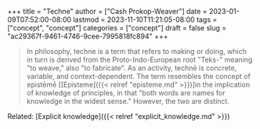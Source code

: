 +++
title = "Techne"
author = ["Cash Prokop-Weaver"]
date = 2023-01-09T07:52:00-08:00
lastmod = 2023-11-10T11:21:05-08:00
tags = ["concept", "concept"]
categories = ["concept"]
draft = false
slug = "ac29367f-9461-4746-9cee-7995818fc894"
+++

> In philosophy, techne is a term that refers to making or doing, which in turn is derived from the Proto-Indo-European root "Teks-" meaning "to weave," also "to fabricate". As an activity, technē is concrete, variable, and context-dependent. The term resembles the concept of epistēmē [[Episteme]({{< relref "episteme.md" >}})]in the implication of knowledge of principles, in that "both words are names for knowledge in the widest sense." However, the two are distinct.

Related: [Explicit knowledge]({{< relref "explicit_knowledge.md" >}})
